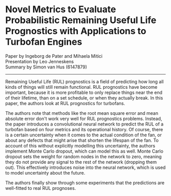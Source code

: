 # Novel Metrics to Evaluate Probabilistic Remaining Useful Life Prognostics with Applications to Turbofan Engines
Paper by Ingeborg de Pater and Mihaela Mitici  
Presentation by Leo Jenneskens  
Summary by Simon van Hus (6147879)

---

Remaining Useful Life (RUL) prognostics is a field of predicting how long all kinds of things will still remain functional.
RUL prognostics have become important, because it is more profitable to only replace things near the end of their lifetime, than on a set schedule, or when they actually break.
In this paper, the authors look at RUL prognostics for turbofans.

The authors note that methods like the root mean square error and mean absolute error don't work very well for RUL prognostics problems.
Instead, the paper introduces a convolutional neural network to predict the RUL of a turbofan based on four metrics and its operational history.
Of course, there is a certain uncertainty when it comes to the actual condition of the fan, or about any defects that might arise that shorten the lifespan of the fan.
To account of this without explicitly modelling this uncertainty, the authors implement Monte Carlo dropout, which can model this as well.
Monte Carlo dropout sets the weight for random nodes in the network to zero, meaning they do not provide any signal to the rest of the network (dropping them out).
This effectively introduces noise into the neural network, which is used to model uncertainty about the future.

The authors finally show through some experiments that the predictions are well-fitted to real RUL prognoses.
